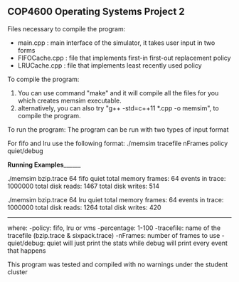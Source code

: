 ## COP4600 Operating Systems Project 2 ##

Files necessary to compile the program:
- main.cpp : main interface of the simulator, it takes user input in two forms
- FIFOCache.cpp : file that implements first-in first-out replacement policy
- LRUCache.cpp : file that implements least recently used policy

To compile the program:
1. You can use command "make" and it will compile all the files for you which creates memsim executable.
2. alternatively, you can also try "g++ -std=c++11 *.cpp -o memsim", to compile the program.

To run the program: 
The program can be run with two types of input format

For fifo and lru use the following format:
./memsim tracefile nFrames policy quiet/debug


__________Running Examples________________

./memsim bzip.trace 64 fifo quiet
total memory frames: 64
events in trace: 1000000
total disk reads: 1467
total disk writes: 514


./memsim bzip.trace 64 lru quiet
total memory frames: 64
events in trace: 1000000
total disk reads: 1264
total disk writes: 420

__________________________________________

where:
-policy: fifo, lru or vms
-percentage: 1-100
-tracefile: name of the tracefile (bzip.trace & sixpack.trace)
-nFrames: number of frames to use
-quiet/debug: quiet will just print the stats while debug will print every event that happens

This program was tested and compiled with no warnings under the student cluster
